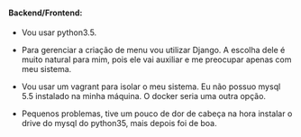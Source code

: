 #### Backend/Frontend:

* Vou usar python3.5.
* Para gerenciar a criação de menu vou utilizar Django. A escolha dele é muito natural para mim,
pois ele vai auxiliar e me preocupar apenas com meu sistema.

* Vou usar um vagrant para isolar o meu sistema. Eu não possuo mysql 5.5 instalado na minha máquina.
O docker seria uma outra opção.

* Pequenos problemas, tive um pouco de dor de cabeça na hora instalar o drive do mysql do python35,
mais depois foi de boa.
